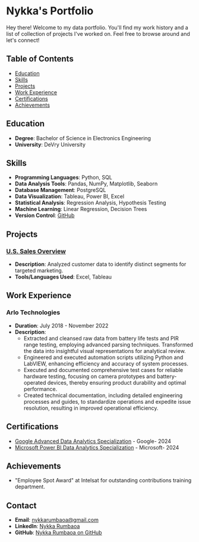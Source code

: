 # Nykka's Portfolio

Hey there! Welcome to my data portfolio. You'll find my work history and a list of collection of projects I've worked on. Feel free to browse around and let's connect!


## Table of Contents
- [Education](#Education)
- [Skills](#skills)
- [Projects](#projects)
- [Work Experience](#work-experience)
- [Certifications](#certifications)
- [Achievements](#achievements)


## Education
- **Degree**: Bachelor of Science in Electronics Engineering
- **University**: DeVry University

## Skills
- **Programming Languages**: Python,  SQL
- **Data Analysis Tools**: Pandas, NumPy, Matplotlib, Seaborn
- **Database Management**: PostgreSQL
- **Data Visualization**: Tableau, Power BI, Excel
- **Statistical Analysis**: Regression Analysis, Hypothesis Testing
- **Machine Learning**: Linear Regression, Decision Trees
- **Version Control**: [GitHub](https://github.com/nrumbaoa)

## Projects
### [U.S. Sales Overview](https://public.tableau.com/app/profile/nykka.rumbaoa/viz/SalesDashboard_17064990427450/SalesDashboard)
- **Description**: Analyzed customer data to identify distinct segments for targeted marketing.
- **Tools/Languages Used**: Excel, Tableau


## Work Experience
### Arlo Technologies
- **Duration**: July 2018 - November 2022
- **Description**: 
  - Extracted and cleansed raw data from battery life tests and PIR range testing, employing advanced parsing techniques. Transformed the data into insightful visual representations for analytical review.
  - Engineered and executed automation scripts utilizing Python and LabVIEW, enhancing efficiency and accuracy of system processes.
  - Executed and documented comprehensive test cases for reliable hardware testing, focusing on camera prototypes and battery-operated devices, thereby ensuring product durability and optimal performance.
  - Created technical documentation, including detailed engineering processes and guides, to standardize operations and expedite issue resolution, resulting in improved operational efficiency.



## Certifications
- [Google Advanced Data Analytics Specialization](https://www.coursera.org/account/accomplishments/specialization/FZXBT6FAQV4L) - Google- 2024
- [Microsoft Power BI Data Analytics Specialization](https://www.coursera.org/account/accomplishments/specialization/6GPUQM9SYUUN) - Microsoft- 2024

## Achievements
- "Employee Spot Award" at Intelsat for outstanding contributions training department.

## Contact
- **Email**: nykkarumbaoa@gmail.com
- **LinkedIn**: [Nykka Rumbaoa](https://www.linkedin.com/in/nykka-rumbaoa/)
- **GitHub**: [Nykka Rumbaoa on GitHub](https://github.com/nrumbaoa)

